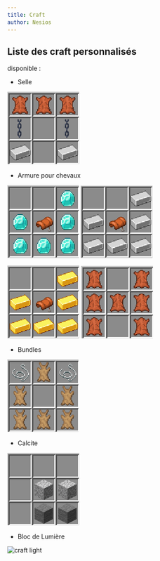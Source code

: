 ```yaml
---
title: Craft
author: Nesios
---
```


## Liste des craft personnalisés

disponible :

- Selle

![craft selle](/img/craft/saddle_craft.png)

- Armure pour chevaux

![craft armure diamant](/img/craft/diamond_armor_craft.png)
![craft armure fer](/img/craft/iron_armor_craft.png)

![craft armure or](/img/craft/gold_armor_craft.png)
![craft armure cuir](/img/craft/leather_armor_craft.png)

- Bundles

![craft bundle](/img/craft/bundle_craft.png)

- Calcite

![craft calcite](/img/craft/calcite_craft.png)

- Bloc de Lumière

![craft light]()
